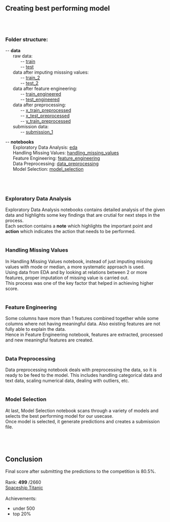 ## Creating best performing model
<br>
<br>

### Folder structure:<br>

-- **data**<br>
&nbsp; &nbsp; &nbsp; raw data:<br>
&nbsp; &nbsp; &nbsp; &nbsp; &nbsp; &nbsp; -- [train](./data/train.csv)<br>
&nbsp; &nbsp; &nbsp; &nbsp; &nbsp; &nbsp; -- [test](./data/test.csv)<br>
&nbsp; &nbsp; &nbsp; data after imputing misssing values:<br>
&nbsp; &nbsp; &nbsp; &nbsp; &nbsp; &nbsp; -- [train_2](./data/train_2.csv)<br>
&nbsp; &nbsp; &nbsp; &nbsp; &nbsp; &nbsp; -- [test_2](./data/test_2.csv)<br>
&nbsp; &nbsp; &nbsp; data after feature engineering:<br>
&nbsp; &nbsp; &nbsp; &nbsp; &nbsp; &nbsp; -- [train_engineered](./data/train_engineered.csv)<br>
&nbsp; &nbsp; &nbsp; &nbsp; &nbsp; &nbsp; -- [test_engineered](./data/test_engineered.csv)<br>
&nbsp; &nbsp; &nbsp; data after preprocessing:<br>
&nbsp; &nbsp; &nbsp; &nbsp; &nbsp; &nbsp; -- [x_train_preprocessed](./data/x_train_preprocessed.csv)<br>
&nbsp; &nbsp; &nbsp; &nbsp; &nbsp; &nbsp; -- [x_test_preprocessed](./data/x_test_preprocessed.csv)<br>
&nbsp; &nbsp; &nbsp; &nbsp; &nbsp; &nbsp; -- [y_train_preprocessed](./data/y_train_preprocessed.csv)<br>
&nbsp; &nbsp; &nbsp; submission data:<br>
&nbsp; &nbsp; &nbsp; &nbsp; &nbsp; &nbsp; -- [submission_1](./data/submission_1.csv)<br>

-- **notebooks**<br>
&nbsp; &nbsp; &nbsp; Exploratory Data Analysis: [eda](./notebooks/eda.ipynb)<br>
&nbsp; &nbsp; &nbsp; Handling Missing Values: [handling_missing_values](./notebooks/handling_missing_values.ipynb)<br>
&nbsp; &nbsp; &nbsp; Feature Engineering: [feature_engineering](./notebooks/feature_engineering.ipynb)<br>
&nbsp; &nbsp; &nbsp; Data Preprocessing: [data_preprocessing](./notebooks/data_preprocessing.ipynb)<br>
&nbsp; &nbsp; &nbsp; Model Selection: [model_selection](./notebooks/model_selection.ipynb)<br>
<br>
<br>
<br>
### Exploratory Data Analysis
Exploratory Data Analysis notebooks contains detailed analysis of the given data and highlights some key findings that are crutial for next steps in the process.<br>
Each section contains a **note** which highlights the important point and **action** which indicates the action that needs to be performed.<br>
<br>
### Handling Missing Values
In Handling Missing Values notebook, instead of just imputing missing values with mode or median, a more systematic approach is used. <br>
Using data from EDA and by looking at relations between 2 or more features, proper imputation of missing value is carried out.<br>
This process was one of the key factor that helped in achieving higher score.<br>
<br>
### Feature Engineering
Some columns have more than 1 features combined together while some columns where not having meaningful data. Also existing features are not fully able to explain the data.<br>
Hence in Feature Engineering notebook, features are extracted, processed and new meaningful features are created.<br>
<br>
### Data Preprocessing
Data preprocessing notebook deals with preprocessing the data, so it is ready to be feed to the model. This includes handling categorical data and text data, scaling numerical data, dealing with outliers, etc.<br>
<br>
### Model Selection
At last, Model Selection notebook scans through a variety of models and selects the best performing model for our usecase.<br>
Once model is selected, it generate predictions and creates a submission file.
<br>
<br>
<br>
<br>
## Conclusion
Final score after submitting the predictions to the competition is 80.5%.<br>
<br>
Rank: **499** /2660<br>
[Spaceship Titanic](https://www.kaggle.com/chickooo/competitions?tab=active)<br>
<br>
Achievements:
- under 500
- top 20%